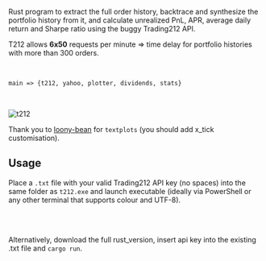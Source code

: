 Rust program to extract the full order history, backtrace and synthesize the portfolio history from it, and calculate unrealized PnL, APR, average daily return and Sharpe ratio using the buggy Trading212 API.

T212 allows **6x50** requests per minute => time delay for portfolio histories with more than 300 orders.

<br />

`main => {t212, yahoo, plotter, dividends, stats}`

<br />

![t212](https://github.com/user-attachments/assets/ce817dbd-9268-4380-aa27-f51f6b5161db)




Thank you to [loony-bean](https://github.com/loony-bean) for `textplots`  (you should add x_tick customisation).




## Usage


Place a `.txt` file with your valid Trading212 API key (no spaces) into the same folder as `t212.exe` and launch executable (ideally via PowerShell or any other terminal that supports colour and UTF-8).


<br />
<br />

Alternatively, download the full rust_version, insert api key into the existing .txt file and `cargo run`.

